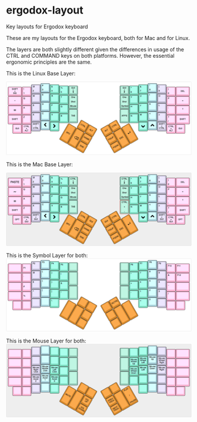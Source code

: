 # ergodox-layout
Key layouts for Ergodox keyboard

These are my layouts for the Ergodox keyboard, both for Mac and for Linux.

The layers are both slightly different given the differences in usage of the CTRL and COMMAND keys on both platforms.  However, the essential ergonomic principles are the same.

This is the Linux Base Layer:

[![Base layer](images/ergodox---lukedegruchy's-layout-linux-base-layer.png)](http://www.keyboard-layout-editor.com/#/gists/493afadcf9eef4d2b11fff671438bb9f)

This is the Mac Base Layer:

[![Base layer](images/ergodox---lukedegruchy's-layout-mac-base-layer.png)](http://www.keyboard-layout-editor.com/#/gists/6f1b40675623764011cd6774aa91c7f2)

This is the Symbol Layer for both:
[![Symbol layer](images/keyboard-layout-symbol-93d098b79495869cb79f5d1af0afcf07.png)](http://www.keyboard-layout-editor.com/#/gists/93d098b79495869cb79f5d1af0afcf07)

This is the Mouse Layer for both:
[![Mouse layer](images/keyboard-layout-mouse-ed75a18f4e35ac303ffda1a377bc53ff.png)](http://www.keyboard-layout-editor.com/#/gists/ed75a18f4e35ac303ffda1a377bc53ff)


